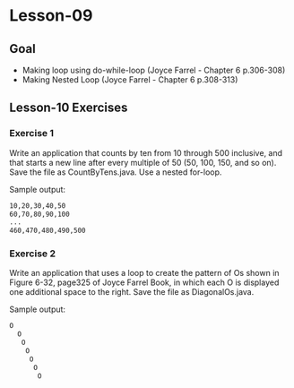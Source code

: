 # Lesson-09

## Goal
* Making loop using do-while-loop (Joyce Farrel - Chapter 6 p.306-308)
* Making Nested Loop (Joyce Farrel - Chapter 6 p.308-313)

## Lesson-10 Exercises

### Exercise 1
Write an application that counts by ten from 10 through 500 inclusive, and
that starts a new line after every multiple of 50 (50, 100, 150, and so on). 
Save the file as CountByTens.java. Use a nested for-loop.

Sample output:

```bash
10,20,30,40,50
60,70,80,90,100
...
460,470,480,490,500
```

### Exercise 2
Write an application that uses a loop to create the
pattern of Os shown in Figure 6-32, page325 of Joyce Farrel Book, 
in which each O is displayed one additional space to the right. Save
the file as DiagonalOs.java.

Sample output:

```bash
O
  O
   O
    O
     O
      O
       O
```